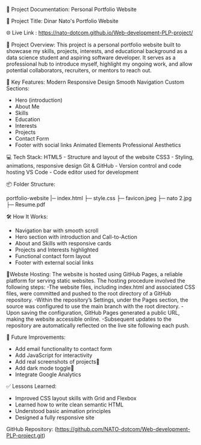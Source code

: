 
📘 Project Documentation: Personal Portfolio Website

🧠 Project Title:
Dinar Nato's Portfolio Website

🌐 Live Link :
https://nato-dotcom.github.io/Web-development-PLP-project/

🎯 Project Overview:
This project is a personal portfolio website built to showcase my skills, projects, interests, and educational background as a data science student and aspiring software developer. It serves as a professional hub to introduce myself, highlight my ongoing work, and allow potential collaborators, recruiters, or mentors to reach out.

🧩 Key Features:
Modern Responsive Design
Smooth Navigation
Custom Sections:
  - Hero (introduction)
  - About Me
  - Skills
  - Education
  - Interests
  - Projects
  - Contact Form
  - Footer with social links
Animated Elements
Professional Aesthetics

💻 Tech Stack:
HTML5        -  Structure and layout of the website 
CSS3         -  Styling, animations, responsive design 
Git & GitHub -  Version control and code hosting 
VS Code      -  Code editor used for development 

📦 Folder Structure:

portfolio-website
|─ index.html
├─ style.css
├─ favicon.jpeg
├─ nato 2.jpg
├─ Resume.pdf

🛠️ How It Works:
- Navigation bar with smooth scroll
- Hero section with introduction and Call-to-Action
- About and Skills with responsive cards
- Projects and Interests highlighted
- Functional contact form layout
- Footer with external social links
 
🔐Webste Hosting:
The website is hosted using GitHub Pages, a reliable platform for serving static websites. The hosting procedure involved the following steps:
 -The website files, including index.html and associated CSS files, were committed and pushed to the root directory of a GitHub repository.
 -Within the repository’s Settings, under the Pages section, the source was configured to use the main branch with the root directory.
 -Upon saving the configuration, GitHub Pages generated a public URL, making the website accessible online.
 -Subsequent updates to the repository are automatically reflected on the live site following each push.

🧪 Future Improvements:
- Add email functionality to contact form
- Add JavaScript for interactivity
- Add real screenshots of projects📸
- Add dark mode toggle🌙 
- Integrate Google Analytics

 ✅ Lessons Learned:
- Improved CSS layout skills with Grid and Flexbox
- Learned how to write clean semantic HTML
- Understood basic animation principles
- Designed a fully responsive site

 GitHub Repository:
(https://github.com/NATO-dotcom/Web-development-PLP-project.git)


